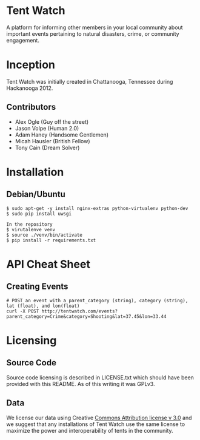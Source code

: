 Tent Watch
==========

A platform for informing other members in your local community about important events pertaining to natural disasters, crime, or community engagement.

Inception
=========

Tent Watch was initially created in Chattanooga, Tennessee during Hackanooga 2012.

Contributors
------------

  - Alex Ogle (Guy off the street)
  - Jason Volpe (Human 2.0)
  - Adam Haney (Handsome Gentlemen)
  - Micah Hausler (British Fellow)
  - Tony Cain (Dream Solver)

Installation
============

Debian/Ubuntu
-------------
    $ sudo apt-get -y install nginx-extras python-virtualenv python-dev
    $ sudo pip install uwsgi

    In the repository 
    $ virutalenve venv
    $ source ./venv/bin/activate
    $ pip install -r requirements.txt



API Cheat Sheet
===============

Creating Events
---------------

    # POST an event with a parent_category (string), category (string), lat (float), and lon(float)
    curl -X POST http://tentwatch.com/events?parent_category=Crime&category=Shooting&lat=37.45&lon=33.44


Licensing
=========

Source Code
-----------

Source code licensing is described in LICENSE.txt which should have been provided with this README. As of this writing it was GPLv3.

Data
----

We license our data using Creative [Commons Attribution license v 3.0](http://creativecommons.org/licenses/by/3.0/legalcode) and we suggest that any installations of Tent Watch use the same license to maximize the power and interoperability of tents in the community.
